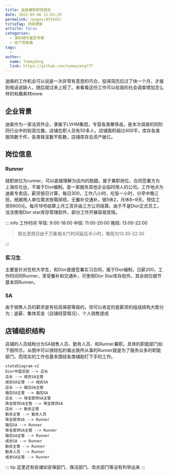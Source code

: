 ```yaml
---
title: 迪奥兼职研究报告
date: 2022-05-06 11:03:29
permalink: /pages/83fe93/
titleTag: 持续更新
article: false
categories:
  - 深圳城市基层考察
  - 线下零售篇
tags:
  - 
author: 
  name: TommyZeng
  link: https://github.com/tommyzeng777
---
```


迪奥的工作机会可以说是一次非常有意思的巧合，投递简历后过了快一个月，才接到电话说缺人，随后就过来上班了。来看看这份工作可以给我的社会调查增加怎么样的有趣素材more

## 企业背景
迪奥作为一家法资外企，隶属于LVHM集团，专营各类奢侈品，是本次调查的同阶同行业中的较高位置。店铺在职人员有50多人，店铺面积超过400平，库存各类服饰数千件，各类珠宝数不胜数，店铺库存总资产破亿。


## 岗位信息
### Runner
就职岗位为runner，可以直接理解为店内的跑腿。属于兼职岗位，合同签署方为上海任仕达，不属于Dior编制。是一家服务其他企业临时用人的公司。工作地点为迪奥专卖店。薪资按日计算，每日300，工作八小时，吃饭一小时，分早中晚三班，根据用人单位需求按需排班，无餐补交通补。做5休2，月休8~9天。预估工资6600元。每月18号结算上月工资并由三方公司结算。由于不是Dior正式员工，没法使用Dior star库存管理软件，部分工作开展容易受阻。

::: info 工作时间
早班: 9:00-18:00
中班: 11:00-20:00
晚班: 13:00-22:00
> 周五至周日由于万象城关门时间延后半小时，晚班为13:30-22:30


:::

### 实习生
主要是针对在校大学生，和Dior直接签署实习合同，属于Dior编制，日薪200，工作时间同Runner，享受餐补和交通补，可使用Dior Star库存软件。其余岗位细节基本同Runner。

### SA
由于销售人员的薪资是有较高保密等级的，但可以肯定的是薪资的组成结构大致分为：底薪、集体奖金（店铺经营情况）、个人销售提成
## 店铺组织结构
店铺的人员结构分为SA销售人员、勤务人员、和Runner兼职。具体的职能部门如下图所示。从图中可以很轻松的看出我所从事的Runner就是为了服务众多的职能部门，而现实的工作也基本围绕各类辅助打下手的工作。
```mermaid
stateDiagram-v2
Dior中国总部 --> 店长
店长 --> 成衣SA主管
成衣SA主管 --> 成衣SA
店长 --> 箱包SA主管
箱包SA主管 --> 箱包SA
店长 --> 珠宝首饰SA主管
珠宝首饰SA主管 --> 珠宝首饰SA
店长 --> 勤务主管 
勤务主管 --> 勤务人员
珠宝首饰SA --> Runner
箱包SA --> Runner
珠宝首饰SA主管 --> Runner
箱包SA主管 --> Runner
成衣SA --> Runner
勤务主管 --> Runner
勤务人员 --> Runner
成衣SA主管 --> Runner
```

::: tip
这里还有些诸如安保部门、保洁部门、改衣部门等没有列举出来
:::










